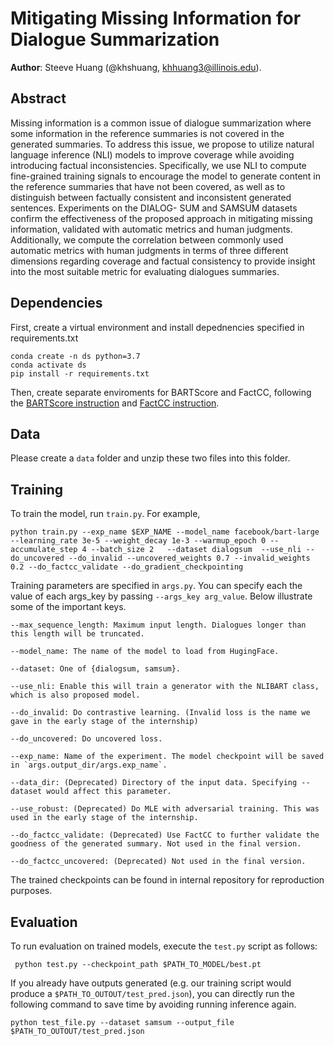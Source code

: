 # Mitigating Missing Information for Dialogue Summarization

**Author**: Steeve Huang (@khshuang, [khhuang3@illinois.edu](mailto:khhuang3@illinois.edu)).

## Abstract

Missing information is a common issue of dialogue summarization where some information in the reference summaries is not covered in the generated summaries. To address this issue, we propose to utilize natural language inference (NLI) models to improve coverage while avoiding introducing factual inconsistencies. Specifically, we use NLI to compute fine-grained training signals to encourage the model to generate content in the reference summaries that have not been covered, as well as to distinguish between factually consistent and inconsistent generated sentences. Experiments on the DIALOG-
SUM and SAMSUM datasets confirm the effectiveness of the proposed approach in mitigating missing information, validated with automatic metrics and human judgments. Additionally, we compute the correlation between commonly used automatic metrics with human judgments in terms of three different dimensions regarding coverage and factual consistency to provide insight into the most suitable metric for evaluating dialogues summaries.


## Dependencies
First, create a virtual environment and install depednencies specified in requirements.txt

```
conda create -n ds python=3.7
conda activate ds
pip install -r requirements.txt
```

Then, create separate enviroments for BARTScore and FactCC, following the [BARTScore instruction](https://github.com/neulab/BARTScore) and [FactCC instruction](https://github.com/salesforce/factCC).

## Data
Please create a `data` folder and unzip these two files into this folder. 


## Training
To train the model, run `train.py`. For example,
```
python train.py --exp_name $EXP_NAME --model_name facebook/bart-large --learning_rate 3e-5 --weight_decay 1e-3 --warmup_epoch 0 --accumulate_step 4 --batch_size 2   --dataset dialogsum  --use_nli --do_uncovered --do_invalid --uncovered_weights 0.7 --invalid_weights 0.2 --do_factcc_validate --do_gradient_checkpointing
```

Training parameters are specified in `args.py`. You can specify each the value of each args_key by passing `--args_key arg_value`. Below illustrate some of the important keys.

```
--max_sequence_length: Maximum input length. Dialogues longer than this length will be truncated.

--model_name: The name of the model to load from HugingFace.

--dataset: One of {dialogsum, samsum}.

--use_nli: Enable this will train a generator with the NLIBART class, which is also proposed model.

--do_invalid: Do contrastive learning. (Invalid loss is the name we gave in the early stage of the internship)

--do_uncovered: Do uncovered loss.

--exp_name: Name of the experiment. The model checkpoint will be saved in `args.output_dir/args.exp_name`.

--data_dir: (Deprecated) Directory of the input data. Specifying --dataset would affect this parameter.

--use_robust: (Deprecated) Do MLE with adversarial training. This was used in the early stage of the internship.

--do_factcc_validate: (Deprecated) Use FactCC to further validate the goodness of the generated summary. Not used in the final version.

--do_factcc_uncovered: (Deprecated) Not used in the final version.
```

The trained checkpoints can be found in internal repository for reproduction purposes.


## Evaluation

To run evaluation on trained models, execute the `test.py` script as follows:

```
 python test.py --checkpoint_path $PATH_TO_MODEL/best.pt
```

If you already have outputs generated (e.g. our training script would produce a `$PATH_TO_OUTOUT/test_pred.json`), you can directly run the following command to save time by avoiding running inference again.

```
python test_file.py --dataset samsum --output_file $PATH_TO_OUTOUT/test_pred.json
```



